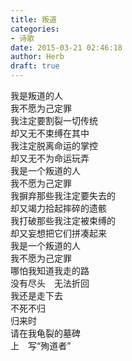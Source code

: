 ```yaml
---  
title: 叛道  
categories:  
- 诗歌  
date: 2015-03-21 02:46:18  
author: Herb  
draft: true
---  
```

我是叛道的人  
我不愿为己定罪  
我注定要割裂一切传统  
却又无不束缚在其中  
我注定脱离命运的掌控  
却又无不为命运玩弄    
我是一个叛道的人  
我不愿为己定罪  
我摒弃那些我注定要失去的  
却又竭力拾起摔碎的遗骸  
我打破那些我注定被束缚的  
却又妄想把它们拼凑起来    
我是一个叛道的人  
我不愿为己定罪  
哪怕我知道我走的路  
没有尽头　无法折回  
我还是走下去  
不死不归  
归来时  
请在我龟裂的墓碑  
上　写“殉道者”